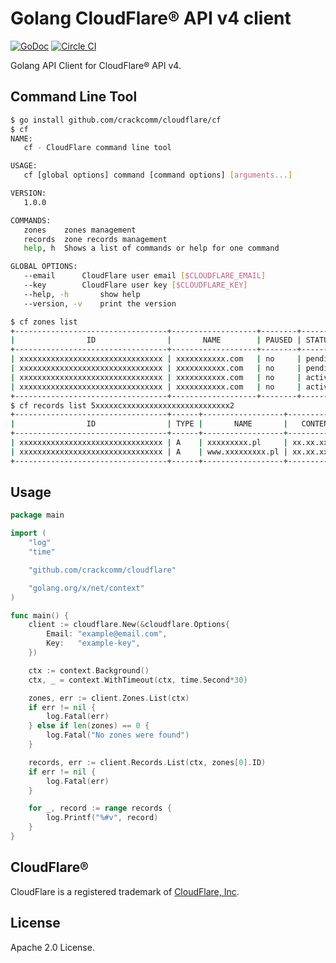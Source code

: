 # Golang CloudFlare® API v4 client

[![GoDoc](https://godoc.org/github.com/crackcomm/cloudflare?status.svg)](https://godoc.org/github.com/crackcomm/cloudflare) [![Circle CI](https://img.shields.io/circleci/project/crackcomm/cloudflare.svg)](https://circleci.com/gh/crackcomm/cloudflare)


Golang API Client for CloudFlare® API v4.

## Command Line Tool

```sh
$ go install github.com/crackcomm/cloudflare/cf
$ cf
NAME:
   cf - CloudFlare command line tool

USAGE:
   cf [global options] command [command options] [arguments...]

VERSION:
   1.0.0

COMMANDS:
   zones	zones management
   records	zone records management
   help, h	Shows a list of commands or help for one command

GLOBAL OPTIONS:
   --email 		CloudFlare user email [$CLOUDFLARE_EMAIL]
   --key 		CloudFlare user key [$CLOUDFLARE_KEY]
   --help, -h		show help
   --version, -v	print the version

$ cf zones list
+----------------------------------+-------------------+--------+---------+
|                ID                |       NAME        | PAUSED | STATUS  |
+----------------------------------+-------------------+--------+---------+
| xxxxxxxxxxxxxxxxxxxxxxxxxxxxxxxx | xxxxxxxxxxx.com   | no     | pending |
| xxxxxxxxxxxxxxxxxxxxxxxxxxxxxxxx | xxxxxxxxxxx.com   | no     | pending |
| xxxxxxxxxxxxxxxxxxxxxxxxxxxxxxxx | xxxxxxxxxxx.com   | no     | active  |
| xxxxxxxxxxxxxxxxxxxxxxxxxxxxxxxx | xxxxxxxxxxx.com   | no     | active  |
+----------------------------------+-------------------+--------+---------+
$ cf records list 5xxxxxcxxxxxxxxxxxxxxxxxxxxxxxx2
+----------------------------------+------+------------------+-------------+-----------+---------+--------+-----+---------------------+---------------------+
|                ID                | TYPE |       NAME       |   CONTENT   | PROXIABLE | PROXIED | LOCKED | TTL |     CREATED ON      |     MODIFIED ON     |
+----------------------------------+------+------------------+-------------+-----------+---------+--------+-----+---------------------+---------------------+
| xxxxxxxxxxxxxxxxxxxxxxxxxxxxxxxx | A    | xxxxxxxxx.pl     | xx.xx.xx.xx | yes       | yes     | no     |   1 | 2015/01/13 15:53:59 | 2015/01/13 15:53:59 |
| xxxxxxxxxxxxxxxxxxxxxxxxxxxxxxxx | A    | www.xxxxxxxxx.pl | xx.xx.xx.xx | yes       | yes     | no     |   1 | 2015/01/13 15:53:59 | 2015/01/13 15:53:59 |
+----------------------------------+------+------------------+-------------+-----------+---------+--------+-----+---------------------+---------------------+
```

## Usage

```go
package main

import (
	"log"
	"time"

	"github.com/crackcomm/cloudflare"

	"golang.org/x/net/context"
)

func main() {
	client := cloudflare.New(&cloudflare.Options{
		Email: "example@email.com",
		Key:   "example-key",
	})

	ctx := context.Background()
	ctx, _ = context.WithTimeout(ctx, time.Second*30)

	zones, err := client.Zones.List(ctx)
	if err != nil {
		log.Fatal(err)
	} else if len(zones) == 0 {
		log.Fatal("No zones were found")
	}

	records, err := client.Records.List(ctx, zones[0].ID)
	if err != nil {
		log.Fatal(err)
	}

	for _, record := range records {
		log.Printf("%#v", record)
	}
}
```

## CloudFlare®

CloudFlare is a registered trademark of [CloudFlare, Inc](https://cloudflare.com).

## License

Apache 2.0 License.
